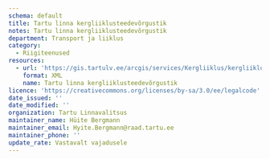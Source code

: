 ```yaml
---
schema: default
title: Tartu linna kergliiklusteedevõrgustik
notes: Tartu linna kergliiklusteedevõrgustik
department: Transport ja liiklus
category:
  - Riigiteenused
resources:
  - url: 'https://gis.tartulv.ee/arcgis/services/Kergliiklus/kergliiklus/MapServer?wsdl'
    format: XML
    name: Tartu linna kergliiklusteedevõrgustik
licence: 'https://creativecommons.org/licenses/by-sa/3.0/ee/legalcode'
date_issued: ''
date_modified: ''
organization: Tartu Linnavalitsus
maintainer_name: Hüite Bergmann
maintainer_email: Hyite.Bergmann@raad.tartu.ee
maintainer_phone: ''
update_rate: Vastavalt vajadusele
---
```

